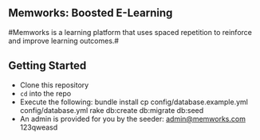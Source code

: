 ## Memworks: Boosted E-Learning ##

#Memworks is a learning platform that uses spaced repetition to reinforce and improve learning outcomes.#

## Getting Started ##

- Clone this repository
- `cd` into the repo
- Execute the following:
        bundle install
        cp config/database.example.yml config/database.yml
        rake db:create db:migrate db:seed
- An admin is provided for you by the seeder:
        admin@memworks.com
        123qweasd
